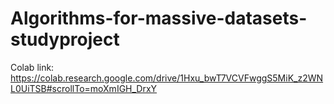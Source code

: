 # Algorithms-for-massive-datasets-studyproject

Colab link: https://colab.research.google.com/drive/1Hxu_bwT7VCVFwggS5MiK_z2WNL0UiTSB#scrollTo=moXmIGH_DrxY
